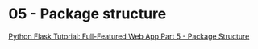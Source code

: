 # 05 - Package structure

[Python Flask Tutorial: Full-Featured Web App Part 5 - Package Structure](https://www.youtube.com/watch?v=44PvX0Yv368)

